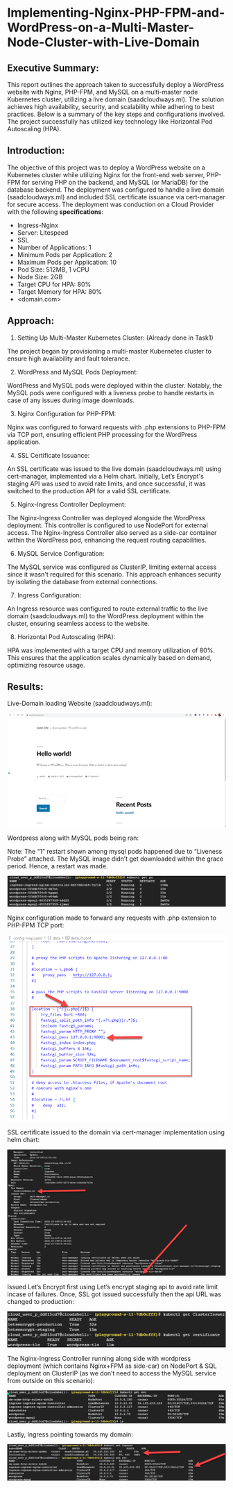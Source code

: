 # Implementing-Nginx-PHP-FPM-and-WordPress-on-a-Multi-Master-Node-Cluster-with-Live-Domain

## Executive Summary:

This report outlines the approach taken to successfully deploy a WordPress website with Nginx, PHP-FPM, and MySQL on a multi-master node Kubernetes cluster, utilizing a live domain (saadcloudways.ml). The solution achieves high availability, security, and scalability while adhering to best practices. Below is a summary of the key steps and configurations involved. The project successfully has utilized key technology like Horizontal Pod Autoscaling (HPA).

## Introduction:

The objective of this project was to deploy a WordPress website on a Kubernetes cluster while utilizing Nginx for the front-end web server, PHP-FPM for serving PHP on the backend, and MySQL (or MariaDB) for the database backend. The deployment was configured to handle a live domain (saadcloudways.ml) and included SSL certificate issuance via cert-manager for secure access. The deployment was conduction on a Cloud Provider with the following **specifications**:

* Ingress-Nginx
* Server: Litespeed
* SSL
* Number of Applications: 1
* Minimum Pods per Application: 2
* Maximum Pods per Application: 10
* Pod Size: 512MB, 1 vCPU
* Node Size: 2GB
* Target CPU for HPA: 80%
* Target Memory for HPA: 80%
* &lt;domain.com>


## Approach:

1. Setting Up Multi-Master Kubernetes Cluster: (Already done in Task1)

The project began by provisioning a multi-master Kubernetes cluster to ensure high availability and fault tolerance.

2. WordPress and MySQL Pods Deployment:

WordPress and MySQL pods were deployed within the cluster. Notably, the MySQL pods were configured with a liveness probe to handle restarts in case of any issues during image downloads.

3. Nginx Configuration for PHP-FPM:

Nginx was configured to forward requests with .php extensions to PHP-FPM via TCP port, ensuring efficient PHP processing for the WordPress application.

4. SSL Certificate Issuance:

An SSL certificate was issued to the live domain (saadcloudways.ml) using cert-manager, implemented via a Helm chart. Initially, Let’s Encrypt's staging API was used to avoid rate limits, and once successful, it was switched to the production API for a valid SSL certificate.

5. Nginx-Ingress Controller Deployment:

The Nginx-Ingress Controller was deployed alongside the WordPress deployment. This controller is configured to use NodePort for external access. The Nginx-Ingress Controller also served as a side-car container within the WordPress pod, enhancing the request routing capabilities.

6. MySQL Service Configuration:

The MySQL service was configured as ClusterIP, limiting external access since it wasn't required for this scenario. This approach enhances security by isolating the database from external connections.

7. Ingress Configuration:

An Ingress resource was configured to route external traffic to the live domain (saadcloudways.ml) to the WordPress deployment within the cluster, ensuring seamless access to the website.

8. Horizontal Pod Autoscaling (HPA):

HPA was implemented with a target CPU and memory utilization of 80%. This ensures that the application scales dynamically based on demand, optimizing resource usage.

## Results:
Live-Domain loading Website (saadcloudways.ml): 

![alt_text](images/images1.png "image_tooltip")

Wordpress along with MySQL pods being ran:

Note: The “1” restart shown among mysql pods happened due to “Liveness Probe” attached. The MySQL image didn’t get downloaded within the grace period. Hence, a restart was made.

![alt_text](images/images2.png "image_tooltip")


Nginx configuration made to forward any requests with .php extension to PHP-FPM TCP port:
 
![alt_text](images/images3.png "image_tooltip")

SSL certificate issued to the domain via cert-manager implementation using helm chart:

![alt_text](images/images4.png "image_tooltip")

Issued Let’s Encrypt first using Let’s encrypt staging api to avoid rate limit incase of failures. Once, SSL got issued successfully then the api URL was changed to production:

![alt_text](images/images5.png "image_tooltip")

The Nginx-Ingress Controller running along side with wordpress deployment (which contains Nginx+FPM as side-car) on NodePort & SQL deployment on ClusterIP (as we don’t need to access the MySQL service from outside on this scenario):

![alt_text](images/images6.png "image_tooltip")

Lastly, Ingress pointing towards my domain: 

![alt_text](images/images7.png "image_tooltip")
